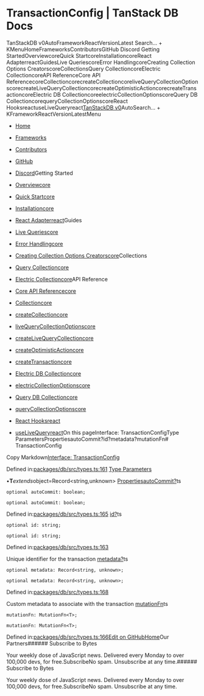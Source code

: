 # TransactionConfig | TanStack DB Docs

TanStackDB v0AutoFrameworkReactVersionLatest Search... + KMenuHomeFrameworksContributorsGitHub Discord Getting StartedOverviewcoreQuick StartcoreInstallationcoreReact AdapterreactGuidesLive QueriescoreError HandlingcoreCreating Collection Options CreatorscoreCollectionsQuery CollectioncoreElectric CollectioncoreAPI ReferenceCore API ReferencecoreCollectioncorecreateCollectioncoreliveQueryCollectionOptionscorecreateLiveQueryCollectioncorecreateOptimisticActioncorecreateTransactioncoreElectric DB CollectioncoreelectricCollectionOptionscoreQuery DB CollectioncorequeryCollectionOptionscoreReact HooksreactuseLiveQueryreact[TanStack](/)[DB v0](/db)AutoSearch... + KFrameworkReactVersionLatestMenu

- [Home](/db/latest)
- [Frameworks](/db/latest/docs/framework)
- [Contributors](/db/latest/docs/contributors)
- [GitHub](https://github.com/tanstack/db)
- [Discord](https://tlinz.com/discord)Getting Started

- [Overviewcore](/db/latest/docs/overview)
- [Quick Startcore](/db/latest/docs/quick-start)
- [Installationcore](/db/latest/docs/installation)
- [React Adapterreact](/db/latest/docs/framework/react/adapter)Guides

- [Live Queriescore](/db/latest/docs/guides/live-queries)
- [Error Handlingcore](/db/latest/docs/guides/error-handling)
- [Creating Collection Options Creatorscore](/db/latest/docs/guides/collection-options-creator)Collections

- [Query Collectioncore](/db/latest/docs/collections/query-collection)
- [Electric Collectioncore](/db/latest/docs/collections/electric-collection)API Reference

- [Core API Referencecore](/db/latest/docs/reference/index)
- [Collectioncore](/db/latest/docs/reference/interfaces/collection)
- [createCollectioncore](/db/latest/docs/reference/functions/createcollection)
- [liveQueryCollectionOptionscore](/db/latest/docs/reference/functions/livequerycollectionoptions)
- [createLiveQueryCollectioncore](/db/latest/docs/reference/functions/createlivequerycollection)
- [createOptimisticActioncore](/db/latest/docs/reference/functions/createoptimisticaction)
- [createTransactioncore](/db/latest/docs/reference/functions/createtransaction)
- [Electric DB Collectioncore](/db/latest/docs/reference/electric-db-collection/index)
- [electricCollectionOptionscore](/db/latest/docs/reference/electric-db-collection/functions/electriccollectionoptions)
- [Query DB Collectioncore](/db/latest/docs/reference/query-db-collection/index)
- [queryCollectionOptionscore](/db/latest/docs/reference/query-db-collection/functions/querycollectionoptions)
- [React Hooksreact](/db/latest/docs/framework/react/reference/index)
- [useLiveQueryreact](/db/latest/docs/framework/react/reference/functions/uselivequery)On this pageInterface: TransactionConfig<T>Type ParametersPropertiesautoCommit?id?metadata?mutationFn# TransactionConfig

Copy Markdown[Interface: TransactionConfig<T>](#interface-transactionconfigt)

Defined in:[packages/db/src/types.ts:161](https://github.com/TanStack/db/blob/main/packages/db/src/types.ts#L161)
[Type Parameters](#type-parameters)

•**T***extends*object=Record<string,unknown>
[Properties](#properties)[autoCommit?](#autocommit)ts

```
optional autoCommit: boolean;

```

```
optional autoCommit: boolean;

```

Defined in:[packages/db/src/types.ts:165](https://github.com/TanStack/db/blob/main/packages/db/src/types.ts#L165)
[id?](#id)ts

```
optional id: string;

```

```
optional id: string;

```

Defined in:[packages/db/src/types.ts:163](https://github.com/TanStack/db/blob/main/packages/db/src/types.ts#L163)

Unique identifier for the transaction
[metadata?](#metadata)ts

```
optional metadata: Record<string, unknown>;

```

```
optional metadata: Record<string, unknown>;

```

Defined in:[packages/db/src/types.ts:168](https://github.com/TanStack/db/blob/main/packages/db/src/types.ts#L168)

Custom metadata to associate with the transaction
[mutationFn](#mutationfn)ts

```
mutationFn: MutationFn<T>;

```

```
mutationFn: MutationFn<T>;

```

Defined in:[packages/db/src/types.ts:166](https://github.com/TanStack/db/blob/main/packages/db/src/types.ts#L166)[Edit on GitHub](https://github.com/tanstack/db/edit/main/docs/reference/interfaces/transactionconfig.md)[Home](/db/latest)Our Partners###### Subscribe to Bytes

Your weekly dose of JavaScript news. Delivered every Monday to over 100,000 devs, for free.SubscribeNo spam. Unsubscribe at any time.###### Subscribe to Bytes

Your weekly dose of JavaScript news. Delivered every Monday to over 100,000 devs, for free.SubscribeNo spam. Unsubscribe at any time.<iframe src="https://www.googletagmanager.com/ns.html?id=GTM-5N57KQT4" height="0" width="0" style="display:none;visibility:hidden" title="gtm"></iframe>